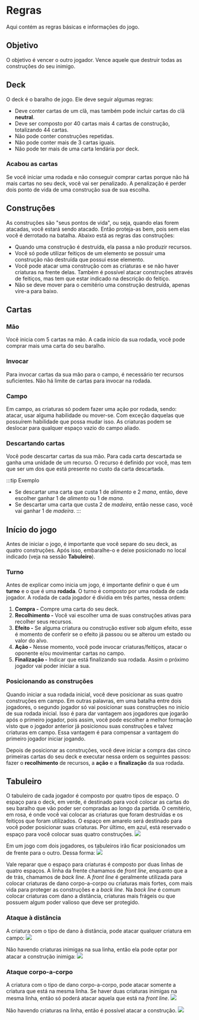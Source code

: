 # Regras
Aqui contém as regras básicas e informações do jogo.

## Objetivo
O objetivo é vencer o outro jogador. Vence aquele que destruir todas as construções do seu inimigo.

## Deck
O deck é o baralho de jogo. Ele deve seguir algumas regras:
- Deve conter cartas de um clã, mas também pode incluir cartas do clã **neutral**.
- Deve ser composto por 40 cartas mais 4 cartas de construção, totalizando 44 cartas.
- Não pode conter construções repetidas.
- Não pode conter mais de 3 cartas iguais.
- Não pode ter mais de uma carta lendária por deck.

### Acabou as cartas
Se você iniciar uma rodada e não conseguir comprar cartas porque não há mais cartas no seu deck, você vai ser penalizado. A penalização é perder dois ponto de vida de uma construção sua de sua escolha.

## Construções
As construções são "seus pontos de vida", ou seja, quando elas forem atacadas, você estará sendo atacado. Então proteja-as bem, pois sem elas você é derrotado na batalha. Abaixo está as regras das construções:
- Quando uma construção é destruída, ela passa a não produzir recursos.
- Você só pode utilizar feitiços de um elemento se possuir uma construção não destruída que possui esse elemento.
- Você pode atacar uma construção com as criaturas e se não haver criaturas na frente delas. Também é possível atacar construções através de feitiços, mas tem que estar indicado na descrição do feitiço.
- Não se deve mover para o cemitério uma construção destruída, apenas vire-a para baixo.

## Cartas
### Mão
Você inicia com 5 cartas na mão. A cada início da sua rodada, você pode comprar mais uma carta do seu baralho. 

### Invocar
Para invocar cartas da sua mão para o campo, é necessário ter recursos suficientes. Não há limite de cartas para invocar na rodada.

### Campo
Em campo, as criaturas só podem fazer uma ação por rodada, sendo: atacar, usar alguma habilidade ou mover-se. Com exceção daquelas que possuírem habilidade que possa mudar isso.
As criaturas podem se deslocar para qualquer espaço vazio do campo aliado.

### Descartando cartas
Você pode descartar cartas da sua mão. Para cada carta descartada se ganha uma unidade de um recurso. O recurso é definido por você, mas tem que ser um dos que está presente no custo da carta descartada. 

:::tip Exemplo
- Se descartar uma carta que custa 1 de *alimento* e 2 *mana*, então, deve escolher ganhar 1 de *alimento* ou 1 de *mana*.
- Se descartar uma carta que custa 2 de *madeira*, então nesse caso, você vai ganhar 1 de *madeira*.
:::

## Início do jogo
Antes de iniciar o jogo, é importante que você separe do seu deck, as quatro construções. Após isso, embaralhe-o e deixe posicionado no local indicado (veja na sessão **Tabuleiro**).

### Turno
Antes de explicar como inicia um jogo, é importante definir o que é um **turno** e o que é uma **rodada**. O turno é composto por uma rodada de cada jogador. A rodada de cada jogador é dividia em três partes, nessa ordem:
1. **Compra -** Compre uma carta do seu deck.
2. **Recolhimento -** Você vai escolher uma de suas construções ativas para recolher seus recursos.
3. **Efeito -** Se alguma criatura ou construção estiver sob algum efeito, esse é momento de conferir se o efeito já passou ou se alterou um estado ou valor do alvo.
4. **Ação -** Nesse momento, você pode invocar criaturas/feitiços, atacar o oponente e/ou movimentar cartas no campo.
5. **Finalização -** Indicar que está finalizando sua rodada. Assim o próximo jogador vai poder iniciar a sua.

### Posicionando as construções
Quando iniciar a sua rodada inicial, você deve posicionar as suas quatro construções em campo. Em outras palavras, em uma batalha entre dois jogadores, o segundo jogador só vai posicionar suas construções no início de sua rodada inicial. Isso é para dar vantagem aos jogadores que jogarão após o primeiro jogador, pois assim, você pode escolher a melhor formação visto que o jogador anterior já posicionou suas construções e talvez criaturas em campo. Essa vantagem é para compensar a vantagem do primeiro jogador iniciar jogando.

Depois de posicionar as construções, você deve iniciar a compra das cinco primeiras cartas do seu deck e executar nessa ordem os seguintes passos: fazer o **recolhimento** de recursos, a **ação** e a **finalização** da sua rodada.

## Tabuleiro
O tabuleiro de cada jogador é composto por quatro tipos de espaço. O espaço para o deck, em verde, é destinado para você colocar as cartas do seu baralho que vão poder ser compradas ao longo da partida. O cemitério, em rosa, é onde você vai colocar as criaturas que foram destruídas e os feitiços que foram utilizados. O espaço em amarelo será destinado para você poder posicionar suas criaturas. Por último, em azul, está reservado o espaço para você colocar suas quatro construções.
![](/img/field.jpg)

Em um jogo com dois jogadores, os tabuleiros irão ficar posicionados um de frente para o outro. Dessa forma:
![](/img/field1.jpg)

Vale reparar que o espaço para criaturas é composto por duas linhas de quatro espaços. A linha da frente chamamos de *front line*, enquanto que a de trás, chamamos de *back line*. A *front line* é geralmente utilizada para colocar criaturas de dano corpo-a-corpo ou criaturas mais fortes, com mais vida para proteger as construções e a *back line*. Na *back line* é comum colocar criaturas com dano a distância, criaturas mais frágeis ou que possuem algum poder valioso que deve ser protegido.

### Ataque à distância
A criatura com o tipo de dano à distância, pode atacar qualquer criatura em campo:
![](/img/field2.jpg)

Não havendo criaturas inimigas na sua linha, então ela pode optar por atacar a construção inimiga:
![](/img/field3.jpg)


### Ataque corpo-a-corpo
A criatura com o tipo de dano corpo-a-corpo, pode atacar somente a criatura que está na mesma linha. Se haver duas criaturas inimigas na mesma linha, então só poderá atacar aquela que está na *front line*.
![](/img/field4.jpg)

Não havendo criaturas na linha, então é possível atacar a construção.
![](/img/field6.jpg)
